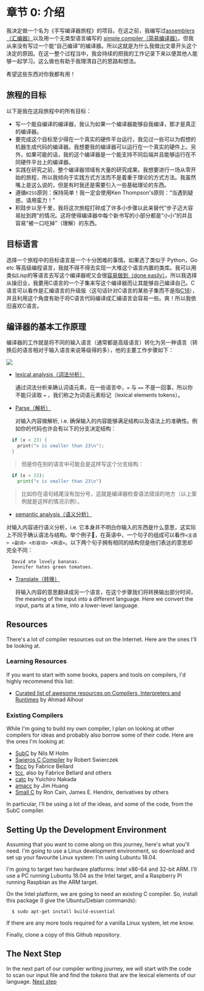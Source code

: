 # 章节 0: 介绍

我决定做一个名为《手写编译器旅程》的项目。在这之前，我编写过[assemblers（汇编器）](https://github.com/DoctorWkt/pdp7-unix/blob/master/tools/as7)以及用一个无类型语言编写的 [simple compiler（简易编译器）](https://github.com/DoctorWkt/h-compiler)。但我从来没有写过一个能“自己编译”的编译器。所以这就是为什么我做出文章开头这个决定的原因。在这一整个过程当中，我会持续的把我的工作记录下来以便其他人能够一起学习。这么做也有助于我理清自己的思路和想法。

希望这些东西对你我都有用！



## 旅程的目标

以下是我在这段旅程中的所有目标：

 + 写一个能自编译的编译器，我认为如果一个编译器能够自我编译，那才是真正的编译器。
 + 要完成这个目标至少得在一个真实的硬件平台运行，我见过一些可以为假想的机器生成代码的编译器。我想要我的编译器可以运行在一个真实的硬件上。另外，如果可能的话，我的这个编译器是一个能支持不同后端并且能够运行在不同硬件平台上的编译器。
 + 实践在研究之前，整个编译器领域有大量的研究成果。我想要进行一场从零开始的旅程，所以我倾向于实践方式方法而不是着重于理论的方式方法。我虽然嘴上是这么说的，但是有时我还是需要引入一些基础理论的东西。
 + 遵循`KISS`原则：保持简单！我一定会使用Ken Thompson's原则：“当遇到疑惑，请用蛮力！”
 + 积跬步以至千里，我将这次旅程打碎成了许多小步骤以此来替代“步子迈大容易扯到跨”的情况。这将使得编译器中每个新书写的小部分都是“小小”的并且容易“被一口吃掉”（理解）的东西。

## 目标语言

选择一个旅程中的目标语言是一个十分困难的事情。如果选了类似于 Python，Go etc 等高级编程语言，我就不得不得去实现一大堆这个语言内置的类库。我可以用类似Lisp的等语言去写这个编译器呢又会很[容易做到（done easily）](ftp://publications.ai.mit.edu/ai-publications/pdf/AIM-039.pdf)。所以我选择从操旧业，我要用C语言的一个子集来写这个编译器而让其能够自己编译自己。C语言可以看作是汇编语言的升级版（这句话针对C语言的某些子集而不是指[C18](https://en.wikipedia.org/wiki/C18_(C_standard_revision))），并且利用这个角度有助于将C语言代码编译成汇编语言会容易一些。爽！所以我依旧喜欢C语言。



## 编译器的基本工作原理

编译器的工作就是将不同的输入语言（通常都是高级语言）转化为另一种语言（转换后的语言相对于输入语言来说等级得的多），他的主要工作步骤如下：

![](D:/Work/Env/Git/GitRepo/acwj/00_Introduction/Figs/parsing_steps.png)

 + [lexical analysis（词法分析）](https://en.wikipedia.org/wiki/Lexical_analysis)

   通过词法分析来确认词语元素，在一些语言中，`=` 与 `==` 不是一回事，所以你不能只读取 `=` ，我们称之为词语元素标记（lexical elements tokens）。

 + [Parse（解析）](https://en.wikipedia.org/wiki/Parsing) 

   对输入内容做解析, i.e. 确保输入的内容能够满足结构以及语法上的准确性。例如你的代码也许会有以下的分支决定结构：

```c
  if (x < 23) {
    print("x is smaller than 23\n");
  }
```

> 但是你在别的语言中可能会是这样写这个分支结构：

```python
  if (x < 23):
    print("x is smaller than 23\n")
```

> 比如你在语句结尾没有加分号，这就是编译器检查语法错误的地方（以上案例就是这样的情况示例）。

 +  [semantic analysis（语义分析）](https://en.wikipedia.org/wiki/Semantic_analysis_(compilers))

   对输入内容进行语义分析，i.e. 它本身并不明白你输入的东西是什么意思，这实际上不同于确认语法与结构。举个例子🌰，在英语中，一个句子的组成可以看作`<主语> <副词> <形容词> <宾语>`。以下两个句子拥有相同的结构但是他们表达的意思却完全不同：

```
  David ate lovely bananas.
  Jennifer hates green tomatoes.
```

 + [Translate（转换）](https://en.wikipedia.org/wiki/Code_generation_(compiler))

   将输入内容的意思翻译成另一个语言，在这个步骤我们将转换输出部分时间，the meaning of the input into a different language. Here we
   convert the input, parts at a time, into a lower-level language.

## Resources

There's a lot of compiler resources out on the Internet. Here are the ones
I'll be looking at.

### Learning Resources

If you want to start with some books, papers and tools on compilers,
I'd highly recommend this list:

  + [Curated list of awesome resources on Compilers, Interpreters and Runtimes](https://github.com/aalhour/awesome-compilers) by Ahmad Alhour

### Existing Compilers

While I'm going to build my own compiler, I plan on looking at other compilers
for ideas and probably also borrow some of their code. Here are the ones
I'm looking at:

  + [SubC](http://www.t3x.org/subc/) by Nils M Holm
  + [Swieros C Compiler](https://github.com/rswier/swieros/blob/master/root/bin/c.c) by Robert Swierczek
  + [fbcc](https://github.com/DoctorWkt/fbcc) by Fabrice Bellard
  + [tcc](https://bellard.org/tcc/), also by Fabrice Bellard and others
  + [catc](https://github.com/yui0/catc) by Yuichiro Nakada
  + [amacc](https://github.com/jserv/amacc) by Jim Huang
  + [Small C](https://en.wikipedia.org/wiki/Small-C) by Ron Cain,
    James E. Hendrix, derivatives by others

In particular, I'll be using a lot of the ideas, and some of the code,
from the SubC compiler.

## Setting Up the Development Environment

Assuming that you want to come along on this journey, here's what you'll
need. I'm going to use a Linux development environment, so download and
set up your favourite Linux system: I'm using Lubuntu 18.04.

I'm going to target two hardware platforms: Intel x86-64 and 32-bit ARM.
I'll use a PC running Lubuntu 18.04 as the Intel target, and a Raspberry
Pi running Raspbian as the ARM target.

On the Intel platform, we are going to need an existing C compiler.
So, install this package (I give the Ubuntu/Debian commands):

```
  $ sudo apt-get install build-essential
```

If there are any more tools required for a vanilla Linux
system, let me know.

Finally, clone a copy of this Github repository.

## The Next Step

In the next part of our compiler writing journey, we will start with
the code to scan our input file and find the *tokens* that are the
lexical elements of our language. [Next step](../01_Scanner/Readme.md)